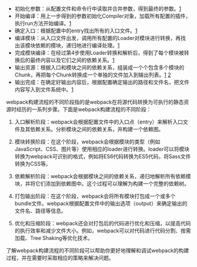 - 初始化参数：从配置文件和命令行中读取并合并参数，得到最终的参数。[1](https://blog.csdn.net/leelxp/article/details/107209190)
- 开始编译：用上一步得到的参数初始化Compiler对象，加载所有配置的插件，执行run方法开始编译。[1](https://blog.csdn.net/leelxp/article/details/107209190)
- 确定入口：根据配置中的entry找出所有的入口文件。[1](https://blog.csdn.net/leelxp/article/details/107209190)
- 编译模块：从入口文件出发，调用所有配置的Loader对模块进行转换，再找出该模块依赖的模块，递归地进行编译处理。[1](https://blog.csdn.net/leelxp/article/details/107209190)
- 完成模块编译：在经过第4步使用Loader转换和解析后，得到了每个模块被转换后的最终内容以及它们之间的依赖关系。[1](https://blog.csdn.net/leelxp/article/details/107209190)
- 输出资源：根据入口和模块之间的依赖关系，组装成一个个包含多个模块的Chunk，再把每个Chunk转换成一个单独的文件加入到输出列表。[1](https://blog.csdn.net/leelxp/article/details/107209190) [2](https://www.jianshu.com/p/952541d2713a)
- 输出完成：在确定好输出内容后，根据配置确定输出的路径和文件名，把文件内容写入到文件系统中。[1](https://blog.csdn.net/leelxp/article/details/107209190)



webpack构建流程的不同阶段指的是webpack在将源代码转换为可执行的静态资源时经历的一系列步骤。下面是webpack构建流程的不同阶段：

1. 入口解析阶段：webpack会根据配置文件中的入口点（entry）来解析入口文件及其依赖关系。分析模块之间的依赖关系，并构建一个依赖图。

2. 模块转换阶段：在这个阶段，webpack会根据模块的类型（例如JavaScript、CSS、图片等）使用相应的loader进行转换。loader可以将模块转换为webpack可识别的格式，例如将ES6代码转换为ES5代码，将Sass文件转换为CSS等。

3. 依赖解析阶段：webpack会根据模块之间的依赖关系，递归地解析所有依赖模块，并将它们添加到依赖图中。这个过程可以理解为构建一个完整的依赖树。

4. 打包输出阶段：在这个阶段，webpack会将所有模块打包成一个或多个bundle文件。webpack根据配置文件中的输出选项（output）来确定输出的文件名、路径等信息。

5. 优化和压缩阶段：webpack还会对打包后的代码进行优化和压缩，以提高代码的执行效率和减少文件大小。例如，webpack可以对代码进行代码分割、按需加载、Tree Shaking等优化技术。

了解webpack构建流程的不同阶段可以帮助你更好地理解和调试webpack的构建过程，并在需要时采取相应的策略来解决问题。